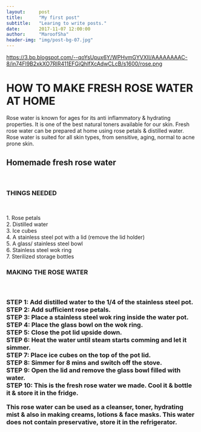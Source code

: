 ```yaml
---
layout:     post
title:      "My first post"
subtitle:   "Learing to write posts."
date:       2017-11-07 12:00:00
author:     "MaroofSha"
header-img: "img/post-bg-07.jpg"
---
```


https://3.bp.blogspot.com/--qoYsUpux6Y/WPHvmGYVXII/AAAAAAAAC-8/in74Fl9B2xkXO7RlR411EFGiQhlfXcAdwCLcB/s1600/rose.png

 
<h1>HOW TO MAKE FRESH ROSE WATER AT HOME</h1>
<p> 
Rose water is known for ages for its anti inflammatory & hydrating properties. It is one of the best natural toners available for our skin. Fresh rose water can be prepared at home using rose petals & distilled water.
 Rose water is suited for all skin types, from sensitive, aging, normal to acne prone skin.</p>

<h2>Homemade fresh rose water</h2><br/>






<h3>THINGS NEEDED</h3><br/>
<p>
1. Rose petals<br/>
2. Distilled water<br/>
3. Ice cubes<br/>
4. A stainless steel pot with a lid (remove the lid holder)<br/>
5. A glass/ stainless steel bowl<br/>  
6. Stainless steel wok ring<br/>
7. Sterilized storage bottles<br/></p>

<h3>MAKING THE ROSE WATER<h3><br/>

<p>STEP 1: Add distilled water to the 1/4 of the stainless steel pot.<br/>
STEP 2: Add sufficient rose petals.<br/>
STEP 3: Place a stainless steel wok ring inside the water pot.<br/>
STEP 4: Place the glass bowl on the wok ring.<br/>
STEP 5: Close the pot lid upside down.<br/>
STEP 6: Heat the water until steam starts comming and let it simmer.<br/>
STEP 7: Place ice cubes on the top of the pot lid.<br/>
STEP 8: Simmer for 8 mins and switch off the stove.<br/>
STEP 9: Open the lid and remove the glass bowl filled with water.<br/>
STEP 10: This is the fresh rose water we made. Cool it & bottle it & store it in the fridge.<br/>
</p><p>
This rose water can be used as a cleanser, toner, hydrating mist & also in making creams, lotions & face masks. 
This water does not contain preservative, store it in the refrigerator.</p>


